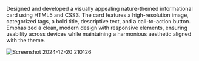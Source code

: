 Designed and developed a visually appealing nature-themed informational card using HTML5 and CSS3. The card features a high-resolution image, categorized tags, a bold title, descriptive text, and a call-to-action button. Emphasized a clean, modern design with responsive elements, ensuring usability across devices while maintaining a harmonious aesthetic aligned with the theme.

![Screenshot 2024-12-20 210126](https://github.com/user-attachments/assets/1a813d9f-b6f4-4524-ad1a-fb3ffe1da5b9)
